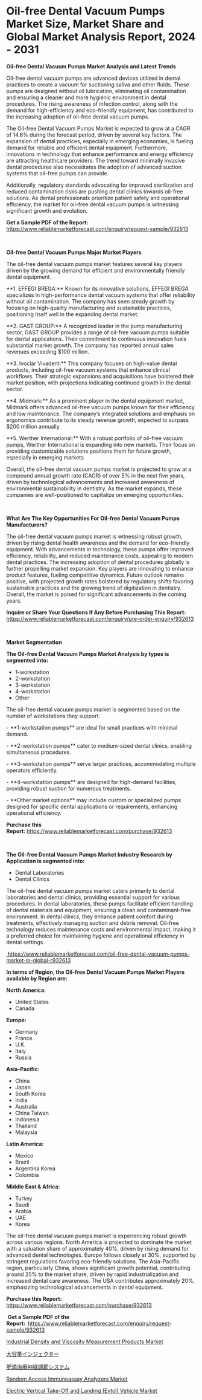 <p><h1>Oil-free Dental Vacuum Pumps Market Size, Market Share and Global Market Analysis Report, 2024 - 2031</h1></p><p><strong>Oil-free Dental Vacuum Pumps Market Analysis and Latest Trends</strong></p>
<p><p>Oil-free dental vacuum pumps are advanced devices utilized in dental practices to create a vacuum for suctioning saliva and other fluids. These pumps are designed without oil lubrication, eliminating oil contamination and ensuring a cleaner and more hygienic environment in dental procedures. The rising awareness of infection control, along with the demand for high-efficiency and eco-friendly equipment, has contributed to the increasing adoption of oil-free dental vacuum pumps.</p><p>The Oil-free Dental Vacuum Pumps Market is expected to grow at a CAGR of 14.6% during the forecast period, driven by several key factors. The expansion of dental practices, especially in emerging economies, is fueling demand for reliable and efficient dental equipment. Furthermore, innovations in technology that enhance performance and energy efficiency are attracting healthcare providers. The trend toward minimally invasive dental procedures also necessitates the adoption of advanced suction systems that oil-free pumps can provide.</p><p>Additionally, regulatory standards advocating for improved sterilization and reduced contamination risks are pushing dental clinics towards oil-free solutions. As dental professionals prioritize patient safety and operational efficiency, the market for oil-free dental vacuum pumps is witnessing significant growth and evolution.</p></p>
<p><strong>Get a Sample PDF of the Report:&nbsp;</strong> <a href="https://www.reliablemarketforecast.com/enquiry/request-sample/932613">https://www.reliablemarketforecast.com/enquiry/request-sample/932613</a></p>
<p>&nbsp;</p>
<p><strong>Oil-free Dental Vacuum Pumps Major Market Players</strong></p>
<p><p>The oil-free dental vacuum pumps market features several key players driven by the growing demand for efficient and environmentally friendly dental equipment. </p><p>**1. EFFEGI BREGA:** Known for its innovative solutions, EFFEGI BREGA specializes in high-performance dental vacuum systems that offer reliability without oil contamination. The company has seen steady growth by focusing on high-quality manufacturing and sustainable practices, positioning itself well in the expanding dental market.</p><p>**2. GAST GROUP:** A recognized leader in the pump manufacturing sector, GAST GROUP provides a range of oil-free vacuum pumps suitable for dental applications. Their commitment to continuous innovation fuels substantial market growth. The company has reported annual sales revenues exceeding $100 million.</p><p>**3. Ivoclar Vivadent:** This company focuses on high-value dental products, including oil-free vacuum systems that enhance clinical workflows. Their strategic expansions and acquisitions have bolstered their market position, with projections indicating continued growth in the dental sector.</p><p>**4. Midmark:** As a prominent player in the dental equipment market, Midmark offers advanced oil-free vacuum pumps known for their efficiency and low maintenance. The company’s integrated solutions and emphasis on ergonomics contribute to its steady revenue growth, expected to surpass $200 million annually.</p><p>**5. Werther International:** With a robust portfolio of oil-free vacuum pumps, Werther International is expanding into new markets. Their focus on providing customizable solutions positions them for future growth, especially in emerging markets.</p><p>Overall, the oil-free dental vacuum pumps market is projected to grow at a compound annual growth rate (CAGR) of over 5% in the next five years, driven by technological advancements and increased awareness of environmental sustainability in dentistry. As the market expands, these companies are well-positioned to capitalize on emerging opportunities.</p></p>
<p>&nbsp;</p>
<p><strong>What Are The Key Opportunities For Oil-free Dental Vacuum Pumps Manufacturers?</strong></p>
<p><p>The oil-free dental vacuum pumps market is witnessing robust growth, driven by rising dental health awareness and the demand for eco-friendly equipment. With advancements in technology, these pumps offer improved efficiency, reliability, and reduced maintenance costs, appealing to modern dental practices. The increasing adoption of dental procedures globally is further propelling market expansion. Key players are innovating to enhance product features, fueling competitive dynamics. Future outlook remains positive, with projected growth rates bolstered by regulatory shifts favoring sustainable practices and the growing trend of digitization in dentistry. Overall, the market is poised for significant advancements in the coming years.</p></p>
<p><strong>Inquire or Share Your Questions If Any Before Purchasing This Report:</strong> <a href="https://www.reliablemarketforecast.com/enquiry/pre-order-enquiry/932613">https://www.reliablemarketforecast.com/enquiry/pre-order-enquiry/932613</a></p>
<p>&nbsp;</p>
<p><strong>Market Segmentation</strong></p>
<p><strong>The Oil-free Dental Vacuum Pumps Market Analysis by types is segmented into:</strong></p>
<p><ul><li>1-workstation</li><li>2-workstation</li><li>3-workstation</li><li>4-workstation</li><li>Other</li></ul></p>
<p><p>The oil-free dental vacuum pumps market is segmented based on the number of workstations they support. </p><p>- **1-workstation pumps** are ideal for small practices with minimal demand.</p><p>- **2-workstation pumps** cater to medium-sized dental clinics, enabling simultaneous procedures.</p><p>- **3-workstation pumps** serve larger practices, accommodating multiple operators efficiently.</p><p>- **4-workstation pumps** are designed for high-demand facilities, providing robust suction for numerous treatments.</p><p>- **Other market options** may include custom or specialized pumps designed for specific dental applications or requirements, enhancing operational efficiency.</p></p>
<p><strong>Purchase this Report:&nbsp;</strong><a href="https://www.reliablemarketforecast.com/purchase/932613">https://www.reliablemarketforecast.com/purchase/932613</a></p>
<p>&nbsp;</p>
<p><strong>The Oil-free Dental Vacuum Pumps Market Industry Research by Application is segmented into:</strong></p>
<p><ul><li>Dental Laboratories</li><li>Dental Clinics</li></ul></p>
<p><p>The oil-free dental vacuum pumps market caters primarily to dental laboratories and dental clinics, providing essential support for various procedures. In dental laboratories, these pumps facilitate efficient handling of dental materials and equipment, ensuring a clean and contaminant-free environment. In dental clinics, they enhance patient comfort during treatments, effectively managing suction and debris removal. Oil-free technology reduces maintenance costs and environmental impact, making it a preferred choice for maintaining hygiene and operational efficiency in dental settings.</p></p>
<p><a href="https://www.reliablemarketforecast.com/oil-free-dental-vacuum-pumps-market-in-global-r932613">&nbsp;https://www.reliablemarketforecast.com/oil-free-dental-vacuum-pumps-market-in-global-r932613</a></p>
<p><strong>In terms of Region, the Oil-free Dental Vacuum Pumps Market Players available by Region are:</strong></p>
<p>
    <p> <strong> North America: </strong>
        <ul>
            <li>United States</li>
            <li>Canada</li>
        </ul>
        </p> 
    <p> <strong> Europe: </strong>
        <ul>
            <li>Germany</li>
            <li>France</li>
            <li>U.K.</li>
            <li>Italy</li>
            <li>Russia</li>
        </ul>
        </p> 
    <p> <strong> Asia-Pacific: </strong>
        <ul>
            <li>China</li>
            <li>Japan</li>
            <li>South Korea</li>
            <li>India</li>
            <li>Australia</li>
            <li>China Taiwan</li>
            <li>Indonesia</li>
            <li>Thailand</li>
            <li>Malaysia</li>
        </ul>
        </p> 
    <p> <strong> Latin America: </strong>
        <ul>
            <li>Mexico</li>
            <li>Brazil</li>
            <li>Argentina Korea</li>
            <li>Colombia</li>
        </ul>
        </p> 
    <p> <strong> Middle East & Africa: </strong>
        <ul>
            <li>Turkey</li>
            <li>Saudi</li>
            <li>Arabia</li>
            <li>UAE</li>
            <li>Korea</li>
        </ul>
    </p>
    </p>
<p><p>The oil-free dental vacuum pumps market is experiencing robust growth across various regions. North America is projected to dominate the market with a valuation share of approximately 40%, driven by rising demand for advanced dental technologies. Europe follows closely at 30%, supported by stringent regulations favoring eco-friendly solutions. The Asia-Pacific region, particularly China, shows significant growth potential, contributing around 25% to the market share, driven by rapid industrialization and increased dental care awareness. The USA contributes approximately 20%, emphasizing technological advancements in dental equipment.</p></p>
<p><strong>Purchase this Report: </strong><a href="https://www.reliablemarketforecast.com/purchase/932613">https://www.reliablemarketforecast.com/purchase/932613</a></p>
<p>&nbsp;<strong>Get a Sample PDF of the Report:&nbsp;&nbsp;</strong><a href="https://www.reliablemarketforecast.com/enquiry/request-sample/932613">https://www.reliablemarketforecast.com/enquiry/request-sample/932613</a></p>
<p><strong></strong></p>
<p><p><a href="https://medium.com/@waddy46852/this-report-aims-to-deliver-an-in-depth-analysis-of-the-global-industrial-density-and-viscosity-d47b379a55e8">Industrial Density and Viscosity Measurement Products Market</a></p><p><a href="https://medium.com/@sashabeier2023/large-volume-injector-market-%E3%81%AF-%E3%82%B3%E3%82%B9%E3%83%88%E7%AE%A1%E7%90%86%E3%81%A8%E5%8A%B9%E7%8E%87%E5%90%91%E4%B8%8A%E3%82%92%E5%84%AA%E5%85%88%E3%81%97%E3%81%BE%E3%81%99-%E3%81%95%E3%82%89%E3%81%AB-%E5%A0%B1%E5%91%8A%E6%9B%B8%E3%81%AF%E5%B8%82%E5%A0%B4%E3%81%AE%E9%9C%80%E8%A6%81%E9%9D%A2%E3%81%A8%E4%BE%9B%E7%B5%A6%E9%9D%A2%E3%81%AE%E4%B8%A1%E6%96%B9%E3%82%92%E3%82%AB%E3%83%90%E3%83%BC%E3%81%97%E3%81%A6%E3%81%84%E3%81%BE%E3%81%99-large-volume-3c5305afb83d">大容量インジェクター</a></p><p><a href="https://medium.com/@sashabeier2023/obesity-treating-neuromodulation-system-market-%E3%81%AF-%E3%82%B3%E3%82%B9%E3%83%88%E7%AE%A1%E7%90%86%E3%81%A8%E5%8A%B9%E7%8E%87%E5%90%91%E4%B8%8A%E3%82%92%E5%84%AA%E5%85%88%E3%81%97%E3%81%BE%E3%81%99-%E3%81%95%E3%82%89%E3%81%AB-%E5%A0%B1%E5%91%8A%E6%9B%B8%E3%81%AF%E5%B8%82%E5%A0%B4%E3%81%AE%E9%9C%80%E8%A6%81%E9%9D%A2%E3%81%A8%E4%BE%9B%E7%B5%A6%E9%9D%A2%E3%81%AE%E4%B8%A1%E6%96%B9%E3%82%92%E3%82%AB%E3%83%90%E3%83%BC%E3%81%97%E3%81%A6%E3%81%84%E3%81%BE%E3%81%99-4c0d99c3b8f4">肥満治療神経調節システム</a></p><p><a href="https://www.linkedin.com/pulse/navigating-global-random-access-immunoassay-analyzers-market-6h1dc?trackingId=pBCUW2vLSZ25JFuI5%2ByoAA%3D%3D">Random Access Immunoassay Analyzers Market</a></p><p><a href="https://issuu.com/reportprime-2/docs/electric-vertical-take-off-and-land_c2eca27e2b43ef">Electric Vertical Take-Off and Landing (Evtol) Vehicle Market</a></p></p>